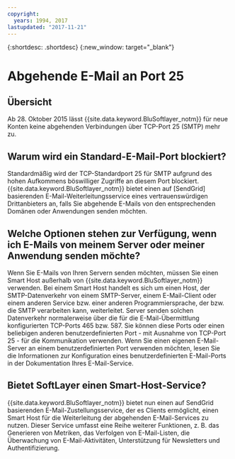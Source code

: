 ```yaml
---
copyright:
  years: 1994, 2017
lastupdated: "2017-11-21"
---
```


{:shortdesc: .shortdesc}
{:new_window: target="_blank"}

# Abgehende E-Mail an Port 25

## Übersicht

Ab 28. Oktober 2015 lässt {{site.data.keyword.BluSoftlayer_notm}} für neue Konten keine abgehenden Verbindungen über TCP-Port 25 (SMTP) mehr zu.

## Warum wird ein Standard-E-Mail-Port blockiert?

Standardmäßig wird der TCP-Standardport 25 für SMTP aufgrund des hohen Aufkommens böswilliger Zugriffe an diesem Port blockiert. {{site.data.keyword.BluSoftlayer_notm}} bietet einen auf [SendGrid] basierenden E-Mail-Weiterleitungsservice eines vertrauenswürdigen Drittanbieters an, falls Sie abgehende E-Mails von den entsprechenden Domänen oder Anwendungen senden möchten.  

## Welche Optionen stehen zur Verfügung, wenn ich E-Mails von meinem Server oder meiner Anwendung senden möchte?

Wenn Sie E-Mails von Ihren Servern senden möchten, müssen Sie einen Smart Host außerhalb von {{site.data.keyword.BluSoftlayer_notm}} verwenden. Bei einem Smart Host handelt es sich um einen Host, der SMTP-Datenverkehr von einem SMTP-Server, einem E-Mail-Client oder einem anderen Service bzw. einer anderen Programmiersprache, der bzw. die SMTP verarbeiten kann, weiterleitet. Server senden solchen Datenverkehr normalerweise über die für die E-Mail-Übermittlung konfigurierten TCP-Ports 465 bzw. 587. Sie können diese Ports oder einen beliebigen anderen benutzerdefinierten Port - mit Ausnahme von TCP-Port 25 - für die Kommunikation verwenden. Wenn Sie einen eigenen E-Mail-Server an einem benutzerdefinierten Port verwenden möchten, lesen Sie die Informationen zur Konfiguration eines benutzerdefinierten E-Mail-Ports in der Dokumentation Ihres E-Mail-Service.

## Bietet SoftLayer einen Smart-Host-Service?

{{site.data.keyword.BluSoftlayer_notm}} bietet nun einen auf SendGrid basierenden E-Mail-Zustellungsservice, der es Clients ermöglicht, einen Smart Host für die Weiterleitung der abgehenden E-Mail-Services zu nutzen. Dieser Service umfasst eine Reihe weiterer Funktionen, z. B. das Generieren von Metriken, das Verfolgen von E-Mail-Listen, die Überwachung von E-Mail-Aktivitäten, Unterstützung für Newsletters und Authentifizierung.
